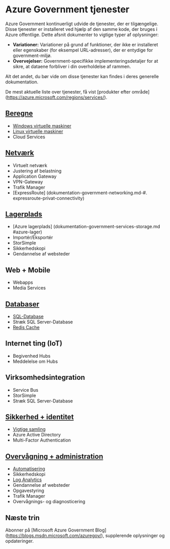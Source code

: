 <properties
    pageTitle="Azure Government Services | Microsoft Azure"
    description="Indeholder en oversigt over de tilgængelige tjenester i Azure Government"
    services="Azure-Government"
    cloud="gov" 
    documentationCenter=""
    authors="zakramer"
    manager="liki"
    editor="" />

<tags
    ms.service="multiple"
    ms.devlang="na"
    ms.topic="article"
    ms.tgt_pltfrm="na"
    ms.workload="azure-government"
    ms.date="10/14/2016"
    ms.author="zakramer" />


#  <a name="azure-government-services"></a>Azure Government tjenester

Azure Government kontinuerligt udvide de tjenester, der er tilgængelige.  Disse tjenester er installeret ved hjælp af den samme kode, der bruges i Azure offentlige.  Dette afsnit dokumenter to vigtige typer af oplysninger:

- **Variationer:** Variationer på grund af funktioner, der ikke er installeret eller egenskaber (for eksempel URL-adresser), der er entydige for government-miljø.  
- **Overvejelser:** Government-specifikke implementeringsdetaljer for at sikre, at dataene forbliver i din overholdelse af rammen.

Alt det andet, du bør vide om disse tjenester kan findes i deres generelle dokumentation.

De mest aktuelle liste over tjenester, få vist [produkter efter område] (https://azure.microsoft.com/regions/services/). 

## <a name="computedocumentation-government-computemd"></a>[Beregne](documentation-government-compute.md)

+ [Windows virtuelle maskiner](documentation-government-compute.md#virtual-machines)
+ [Linux virtuelle maskiner](documentation-government-compute.md#virtual-machines)
+ Cloud Services

## <a name="networkingdocumentation-government-networkingmd"></a>[Netværk](documentation-government-networking.md)

+ Virtuelt netværk
+ Justering af belastning
+ Application Gateway
+ VPN-Gateway
+ Trafik Manager
+ [ExpressRoute] (dokumentation-government-networking.md-#. expressroute-privat-connectivity)

## <a name="storagedocumentation-government-services-storagemd"></a>[Lagerplads](documentation-government-services-storage.md)

+ [Azure lagerplads] (dokumentation-government-services-storage.md #azure-lager)
+ Importér/Eksportér
+ StorSimple
+ Sikkerhedskopi
+ Gendannelse af websteder

## <a name="web--mobile"></a>Web + Mobile

+ Webapps
+ Media Services

## <a name="databasesdocumentation-government-services-databasemd"></a>[Databaser](documentation-government-services-database.md)

+ [SQL-Database](documentation-government-services-database.md#sql-database)
+ Stræk SQL Server-Database
+ [Redis Cache](documentation-government-services-database.md#azure-redis-cache)

## <a name="internet-of-things-iot"></a>Internet ting (IoT)

+ Begivenhed Hubs
+ Meddelelse om Hubs

## <a name="enterprise-integration"></a>Virksomhedsintegration

+ Service Bus
+ StorSimple
+ Stræk SQL Server-Database

## <a name="security--identitydocumentation-government-services-securityandidentitymd"></a>[Sikkerhed + identitet](documentation-government-services-securityandidentity.md)

+ [Vigtige samling](documentation-government-services-securityandidentity.md#key-vault)
+ Azure Active Directory
+ Multi-Factor Authentication

## <a name="monitoring--managementdocumentation-government-services-monitoringandmanagementmd"></a>[Overvågning + administration](documentation-government-services-monitoringandmanagement.md)

+ [Automatisering](documentation-government-services-monitoringandmanagement.md#automation)
+ Sikkerhedskopi
+ [Log Analytics](documentation-government-services-monitoringandmanagement.md#log-analytics)
+ Gendannelse af websteder
+ Opgavestyring
+ Trafik Manager
+ Overvågnings- og diagnosticering

##  <a name="next-steps"></a>Næste trin 
 
Abonner på [Microsoft Azure Government Blog] (https://blogs.msdn.microsoft.com/azuregov/), supplerende oplysninger og opdateringer.
